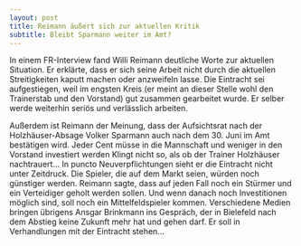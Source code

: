 ```yaml
---
layout: post
title: Reimann äußert sich zur aktuellen Kritik
subtitle: Bleibt Sparmann weiter im Amt?
---
```


In einem FR-Interview fand Willi Reimann deutliche Worte zur aktuellen Situation. Er erklärte, dass er sich seine Arbeit nicht durch die aktuellen Streitigkeiten kaputt machen oder anzweifeln lasse. Die Eintracht sei aufgestiegen, weil im engsten Kreis (er meint an dieser Stelle wohl den Trainerstab und den Vorstand) gut zusammen gearbeitet wurde. Er selber werde weiterhin seriös und verlässlich arbeiten. 

Außerdem ist Reimann der Meinung, dass der Aufsichtsrat nach der Holzhäuser\-Absage Volker Sparmann auch nach dem 30. Juni im Amt bestätigen wird. Jeder Cent müsse in die Mannschaft und weniger in den Vorstand investiert werden Klingt nicht so, als ob der Trainer Holzhäuser nachtrauert... In puncto Neuverpflichtungen sieht er die Eintracht nicht unter Zeitdruck. Die Spieler, die auf dem Markt seien, würden noch günstiger werden. Reimann sagte, dass auf jeden Fall noch ein Stürmer und ein Verteidiger geholt werden sollen. Und wenn danach noch Investitionen möglich sind, soll noch ein Mittelfeldspieler kommen. Verschiedene Medien bringen übrigens Ansgar Brinkmann ins Gespräch, der in Bielefeld nach dem Abstieg keine Zukunft mehr hat und gehen darf. Er soll in Verhandlungen mit der Eintracht stehen...
